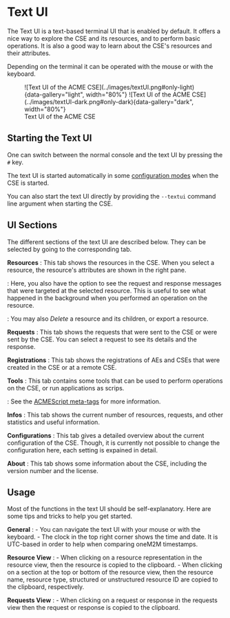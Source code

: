 # Text UI

The Text UI is a text-based terminal UI that is enabled by default. It offers a nice way to explore the CSE and its resources, and to perform basic operations. It is also a good way to learn about the CSE's resources and their attributes.

Depending on the terminal it can be operated with the mouse or with the keyboard.

<figure markdown="1">
![Text UI of the ACME CSE](../images/textUI.png#only-light){data-gallery="light", width="80%"}
![Text UI of the ACME CSE](../images/textUI-dark.png#only-dark){data-gallery="dark", width="80%"}
<figcaption>Text UI of the ACME CSE</figcaption>
</figure>

## Starting the Text UI

One can switch between the normal console and the text UI by pressing the `#` key.

The text UI is started automatically in some [configuration modes](../setup/Installation.md#guided-onboarding) when the CSE is started.

You can also start the text UI directly by providing the `--textui` command line argument when starting the CSE.


## UI Sections
The different sections of the text UI are described below. They can be selected by going to the corresponding tab.

**Resources**
:	This tab shows the resources in the CSE. When you select a resource, the resource's attributes are shown in the right pane. 

:	Here, you also have the option to see the request and response messages that were targeted at the selected resource. This is useful to see what happened in the background when you performed an operation on the resource.

:	You may also *Delete* a resource and its children, or export a resource.

**Requests**
:	This tab shows the requests that were sent to the CSE or were sent by the CSE. You can select a request to see its details and the response.

**Registrations**
:	This tab shows the registrations of AEs and CSEs that were created in the CSE or at a remote CSE.

**Tools**
:	This tab contains some tools that can be used to perform operations on the CSE, or run applications as scrips. 

:	See the [ACMEScript meta-tags](../development/ACMEScript-metatags.md#tuitool) for more information.

**Infos**
:	This tab shows the current number of resources, requests, and other statistics and useful information.

**Configurations**
:	This tab gives a detailed overview about the current configuration of the CSE. Though, it is currently not possible to change the configuration here, each setting is expained in detail.

**About**
:	This tab shows some information about the CSE, including the version number and the license.


## Usage

Most of the functions in the text UI should be self-explanatory. Here are some tips and tricks to help you get started.

**General**
:	- You can navigate the text UI with your mouse or with the keyboard.
	- The clock in the top right corner shows the time and date. It is UTC-based in order to help when comparing oneM2M timestamps.

**Resource View**
:	- When clicking on a resource representation in the resource view, then the resource is copied to the clipboard.
	- When clicking on a section at the top or bottom of the resource view, then the resource name, resource type, structured or unstructured resource ID are copied to the clipboard, respectively.

**Requests View**
:	- When clicking on a request or response in the requests view then the request or response is copied to the clipboard.